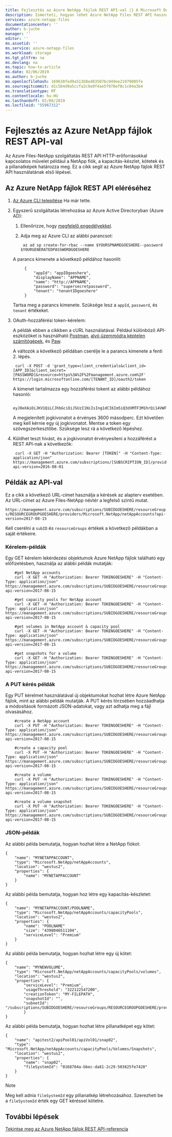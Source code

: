 ```yaml
---
title: Fejlesztés az Azure NetApp fájlok REST API-val |} A Microsoft Docs
description: Ismerteti, hogyan lehet Azure NetApp Files REST API használatának első lépései.
services: azure-netapp-files
documentationcenter: ''
author: b-juche
manager: ''
editor: ''
ms.assetid: ''
ms.service: azure-netapp-files
ms.workload: storage
ms.tgt_pltfrm: na
ms.devlang: na
ms.topic: how-to-article
ms.date: 02/06/2019
ms.author: b-juche
ms.openlocfilehash: 169638fed9a513b8ed835076c049ee21979085fe
ms.sourcegitcommit: d1c5b4d9a5ccfa2c9a9f4ae5f078ef8c1c04a3b4
ms.translationtype: MT
ms.contentlocale: hu-HU
ms.lasthandoff: 02/08/2019
ms.locfileid: "55967312"
---
```

# <a name="develop-for-azure-netapp-files-with-rest-api"></a>Fejlesztés az Azure NetApp fájlok REST API-val 

Az Azure Files-NetApp szolgáltatás REST API HTTP-erőforrásokkal kapcsolatos művelet például a NetApp fiók, a kapacitás-készlet, kötetek és a pillanatképek határozza meg. Ez a cikk segít az Azure NetApp fájlok REST API használatának első lépései.

## <a name="access-the-azure-netapp-files-rest-api"></a>Az Azure NetApp fájlok REST API eléréséhez  

1. [Az Azure CLI telepítése](https://docs.microsoft.com/cli/azure/install-azure-cli?view=azure-cli-latest) Ha már tette.
2. Egyszerű szolgáltatás létrehozása az Azure Active Directoryban (Azure AD):
    1. Ellenőrizze, hogy [megfelelő engedélyekkel](https://docs.microsoft.com/azure/active-directory/develop/howto-create-service-principal-portal#required-permissions).

    1. Adja meg az Azure CLI az alábbi parancsot:  

            az ad sp create-for-rbac --name $YOURSPNAMEGOESHERE--password $YOURGENERATEDPASSWORDGOESHERE

    A parancs kimenete a következő példához hasonlít:  

            { 
                "appId": "appIDgoeshere", 
                "displayName": "APPNAME", 
                "name": "http://APPNAME", 
                "password": "supersecretpassword", 
                "tenant": "tenantIDgoeshere" 
            } 

    Tartsa meg a parancs kimenete.  Szüksége lesz a `appId`, `password`, és `tenant` értékeket. 

3. OAuth-hozzáférési token-kérelem:

    A példák ebben a cikkben a cURL használatával.  Például különböző API-eszközöket is használható [Postman](https://www.getpostman.com/), [alvó üzemmódra képtelen számítógépek](https://insomnia.rest/), és [Paw](https://paw.cloud/).  

    A változók a következő példában cserélje le a parancs kimenete a fenti 2. lépés. 

        curl -X POST -d 'grant_type=client_credentials&client_id=[APP_ID]&client_secret=[PASSWORD]&resource=https%3A%2F%2Fmanagement.azure.com%2F' https://login.microsoftonline.com/[TENANT_ID]/oauth2/token

    A kimenet tartalmazza egy hozzáférési tokent az alábbi példához hasonló:

        eyJ0eXAiOiJKV1QiLCJhbGciOiJSUzI1NiIsIng1dCI6Im5iQ3dXMTF3M1hrQi14VWFYd0tSU0xqTUhHUSIsImtpZCI6Im5iQ3dXMTF3M1hrQi14VWFYd0tSU0xqTUhHUSJ9

    A megjelenített jogkivonatot a érvényes 3600 másodperc. Ezt követően meg kell kérnie egy új jogkivonatot. 
    Mentse a token egy szövegszerkesztőbe.  Szüksége lesz rá a következő lépéshez.

4. Küldhet teszt hívást, és a jogkivonatot érvényesíteni a hozzáférést a REST API-nak a következők:

        curl -X GET -H "Authorization: Bearer [TOKEN]" -H "Content-Type: application/json" https://management.azure.com/subscriptions/[SUBSCRIPTION_ID]/providers/Microsoft.Web/sites?api-version=2016-08-01

## <a name="examples-using-the-api"></a>Példák az API-val  

Ez a cikk a következő URL-címet használja a kérések az alapterv esetében. Az URL-címet az Azure Files-NetApp névtér a legfelső szintű mutat. 

`https://management.azure.com/subscriptions/SUBIDGOESHERE/resourceGroups/RESOURCEGROUPGOESHERE/providers/Microsoft.NetApp/netAppAccounts?api-version=2017-08-15`

Kell cserélni a `subID` és `resourceGroups` értékek a következő példákban a saját értékeire. 

### <a name="get-request-examples"></a>Kérelem-példák

Egy GET kérelem lekérdezési objektumok Azure NetApp fájlok található egy előfizetésben, használja az alábbi példák mutatják: 

        #get NetApp accounts 
        curl -X GET -H "Authorization: Bearer TOKENGOESHERE" -H "Content-Type: application/json" https://management.azure.com/subscriptions/SUBIDGOESHERE/resourceGroups/RESOURCEGROUPGOESHERE/providers/Microsoft.NetApp/netAppAccounts?api-version=2017-08-15

        #get capacity pools for NetApp account 
        curl -X GET -H "Authorization: Bearer TOKENGOESHERE" -H "Content-Type: application/json" https://management.azure.com/subscriptions/SUBIDGOESHERE/resourceGroups/RESOURCEGROUPGOESHERE/providers/Microsoft.NetApp/netAppAccounts/NETAPPACCOUNTGOESHERE/capacityPools?api-version=2017-08-15

        #get volumes in NetApp account & capacity pool 
        curl -X GET -H "Authorization: Bearer TOKENGOESHERE" -H "Content-Type: application/json" https://management.azure.com/subscriptions/SUBIDGOESHERE/resourceGroups/RESOURCEGROUPGOESHERE/providers/Microsoft.NetApp/netAppAccounts/NETAPPACCOUNTGOESHERE/capacityPools/CAPACITYPOOLGOESHERE/volumes?api-version=2017-08-15

        #get snapshots for a volume 
        curl -X GET -H "Authorization: Bearer TOKENGOESHERE" -H "Content-Type: application/json" https://management.azure.com/subscriptions/SUBIDGOESHERE/resourceGroups/RESOURCEGROUPGOESHERE/providers/Microsoft.NetApp/netAppAccounts/NETAPPACCOUNTGOESHERE/capacityPools/CAPACITYPOOLGOESHERE/volumes/VOLUMEGOESHERE/snapshots?api-version=2017-08-15

### <a name="put-request-examples"></a>A PUT kérés példák

Egy PUT kérelmet használatával új objektumokat hozhat létre Azure NetApp fájlok, mint az alábbi példák mutatják. A PUT kérés törzsében hozzáadhatja a módosítások formázott JSON-adatokat, vagy azt adhatja meg a fájl olvasásához. 

        #create a NetApp account  
        curl -X PUT -H "Authorization: Bearer TOKENGOESHERE" -H "Content-Type: application/json" https://management.azure.com/subscriptions/SUBIDGOESHERE/resourceGroups/RESOURCEGROUPGOESHERE/providers/Microsoft.NetApp/netAppAccounts/NETAPPACCOUNTGOESHERE?api-version=2017-08-15

        #create a capacity pool  
        curl -X PUT -H "Authorization: Bearer TOKENGOESHERE" -H "Content-Type: application/json" https://management.azure.com/subscriptions/SUBIDGOESHERE/resourceGroups/RESOURCEGROUPGOESHERE/providers/Microsoft.NetApp/netAppAccounts/NETAPPACCOUNTGOESHERE/capacityPools/CAPACITYPOOLGOESHERE?api-version=2017-08-15

        #create a volume  
        curl -X PUT -H "Authorization: Bearer TOKENGOESHERE" -H "Content-Type: application/json" https://management.azure.com/subscriptions/SUBIDGOESHERE/resourceGroups/RESOURCEGROUPGOESHERE/providers/Microsoft.NetApp/netAppAccounts/NETAPPACCOUNTGOESHERE/capacityPools/CAPACITYPOOLGOESHERE/volumes/MYNEWVOLUME?api-version=2017-08-15

        #create a volume snapshot  
        curl -X PUT -H "Authorization: Bearer TOKENGOESHERE" -H "Content-Type: application/json" https://management.azure.com/subscriptions/SUBIDGOESHERE/resourceGroups/RESOURCEGROUPGOESHERE/providers/Microsoft.NetApp/netAppAccounts/NETAPPACCOUNTGOESHERE/capacityPools/CAPACITYPOOLGOESHERE/volumes/MYNEWVOLUME/Snapshots/SNAPNAME?api-version=2017-08-15

### <a name="json-examples"></a>JSON-példák

Az alábbi példa bemutatja, hogyan hozhat létre a NetApp fiókot:

    { 
        "name": "MYNETAPPACCOUNT", 
        "type": "Microsoft.NetApp/netAppAccounts", 
        "location": "westus2", 
        "properties": { 
            "name": "MYNETAPPACCOUNT" 
        }
    } 

Az alábbi példa bemutatja, hogyan hoz létre egy kapacitás-készletet: 

    {
        "name": "MYNETAPPACCOUNT/POOLNAME",
        "type": "Microsoft.NetApp/netAppAccounts/capacityPools",
        "location": "westus2",
        "properties": {
            "name": "POOLNAME"
            "size": "4398046511104",
            "serviceLevel": "Premium"
        }
    }

Az alábbi példa bemutatja, hogyan hozhat létre egy új kötet: 

    {
        "name": "MYNEWVOLUME",
        "type": "Microsoft.NetApp/netAppAccounts/capacityPools/volumes",
        "location": "westus2",
        "properties": {
            "serviceLevel": "Premium",
            "usageThreshold": "322122547200",
            "creationToken": "MY-FILEPATH",
            "snapshotId": "",
            "subnetId": "/subscriptions/SUBIDGOESHERE/resourceGroups/RESOURCEGROUPGOESHERE/providers/Microsoft.Network/virtualNetworks/VNETGOESHERE/subnets/MYDELEGATEDSUBNET.sn"
            }
    }

Az alábbi példa bemutatja, hogyan hozhat létre pillanatképet egy kötet: 

    {
        "name": "apitest2/apiPool01/apiVol01/snap02",
        "type": "Microsoft.NetApp/netAppAccounts/capacityPools/Volumes/Snapshots",
        "location": "westus2",
        "properties": {
            "name": "snap02",
            "fileSystemId": "0168704a-bbec-da81-2c29-503825fe7420"
        }
    }

> [!NOTE] 
> Meg kell adnia `fileSystemId` egy pillanatkép létrehozásához.  Szerezheti be a `fileSystemId` érték egy GET kéréssel kötetre. 

## <a name="next-steps"></a>További lépések

[Tekintse meg az Azure NetApp fájlok REST API-referencia](https://docs.microsoft.com/rest/api/netapp/)
